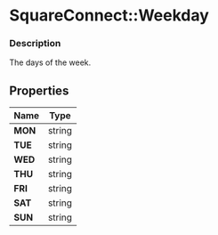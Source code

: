 # SquareConnect::Weekday

### Description

The days of the week.

## Properties
Name | Type
------------ | -------------
**MON** | string
**TUE** | string
**WED** | string
**THU** | string
**FRI** | string
**SAT** | string
**SUN** | string


